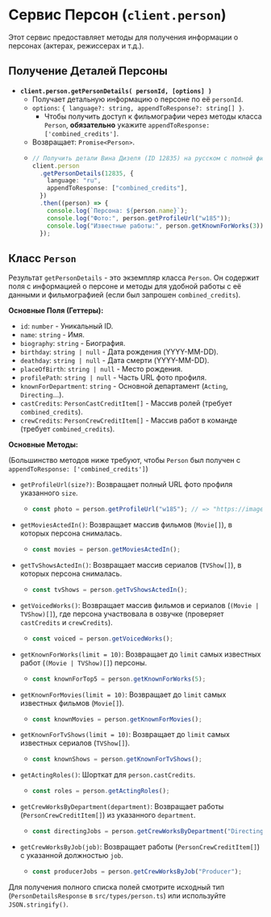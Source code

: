 # Сервис Персон (`client.person`)

Этот сервис предоставляет методы для получения информации о персонах (актерах, режиссерах и т.д.).

## Получение Деталей Персоны

- **`client.person.getPersonDetails( personId, [options] )`**
  - Получает детальную информацию о персоне по её `personId`.
  - `options`: `{ language?: string, appendToResponse?: string[] }`.
    - Чтобы получить доступ к фильмографии через методы класса `Person`, **обязательно** укажите `appendToResponse: ['combined_credits']`.
  - Возвращает: `Promise<Person>`.
  - ```typescript
    // Получить детали Вина Дизеля (ID 12835) на русском с полной фильмографией
    client.person
      .getPersonDetails(12835, {
        language: "ru",
        appendToResponse: ["combined_credits"],
      })
      .then((person) => {
        console.log(`Персона: ${person.name}`);
        console.log("Фото:", person.getProfileUrl("w185"));
        console.log("Известные работы:", person.getKnownForWorks(3)); // Первые 3
      });
    ```

## Класс `Person`

Результат `getPersonDetails` - это экземпляр класса `Person`. Он содержит поля с информацией о персоне и методы для удобной работы с её данными и фильмографией (если был запрошен `combined_credits`).

**Основные Поля (Геттеры):**

- `id`: `number` - Уникальный ID.
- `name`: `string` - Имя.
- `biography`: `string` - Биография.
- `birthday`: `string | null` - Дата рождения (YYYY-MM-DD).
- `deathday`: `string | null` - Дата смерти (YYYY-MM-DD).
- `placeOfBirth`: `string | null` - Место рождения.
- `profilePath`: `string | null` - Часть URL фото профиля.
- `knownForDepartment`: `string` - Основной департамент (`Acting`, `Directing`...).
- `castCredits`: `PersonCastCreditItem[]` - Массив ролей (требует `combined_credits`).
- `crewCredits`: `PersonCrewCreditItem[]` - Массив работ в команде (требует `combined_credits`).

**Основные Методы:**

(Большинство методов ниже требуют, чтобы `Person` был получен с `appendToResponse: ['combined_credits']`)

- `getProfileUrl(size?)`: Возвращает полный URL фото профиля указанного `size`.

  - ```typescript
    const photo = person.getProfileUrl("w185"); // => "https://imagetmdb.com/t/p/w185/...jpg"
    ```

- `getMoviesActedIn()`: Возвращает массив фильмов (`Movie[]`), в которых персона снималась.

  - ```typescript
    const movies = person.getMoviesActedIn();
    ```

- `getTvShowsActedIn()`: Возвращает массив сериалов (`TVShow[]`), в которых персона снималась.

  - ```typescript
    const tvShows = person.getTvShowsActedIn();
    ```

- `getVoicedWorks()`: Возвращает массив фильмов и сериалов (`(Movie | TVShow)[]`), где персона участвовала в озвучке (проверяет `castCredits` и `crewCredits`).

  - ```typescript
    const voiced = person.getVoicedWorks();
    ```

- `getKnownForWorks(limit = 10)`: Возвращает до `limit` самых известных работ (`(Movie | TVShow)[]`) персоны.

  - ```typescript
    const knownForTop5 = person.getKnownForWorks(5);
    ```

- `getKnownForMovies(limit = 10)`: Возвращает до `limit` самых известных фильмов (`Movie[]`).

  - ```typescript
    const knownMovies = person.getKnownForMovies();
    ```

- `getKnownForTvShows(limit = 10)`: Возвращает до `limit` самых известных сериалов (`TVShow[]`).

  - ```typescript
    const knownShows = person.getKnownForTvShows();
    ```

- `getActingRoles()`: Шорткат для `person.castCredits`.

  - ```typescript
    const roles = person.getActingRoles();
    ```

- `getCrewWorksByDepartment(department)`: Возвращает работы (`PersonCrewCreditItem[]`) из указанного `department`.

  - ```typescript
    const directingJobs = person.getCrewWorksByDepartment("Directing");
    ```

- `getCrewWorksByJob(job)`: Возвращает работы (`PersonCrewCreditItem[]`) с указанной должностью `job`.
  - ```typescript
    const producerJobs = person.getCrewWorksByJob("Producer");
    ```

Для получения полного списка полей смотрите исходный тип (`PersonDetailsResponse` в `src/types/person.ts`) или используйте `JSON.stringify()`.
